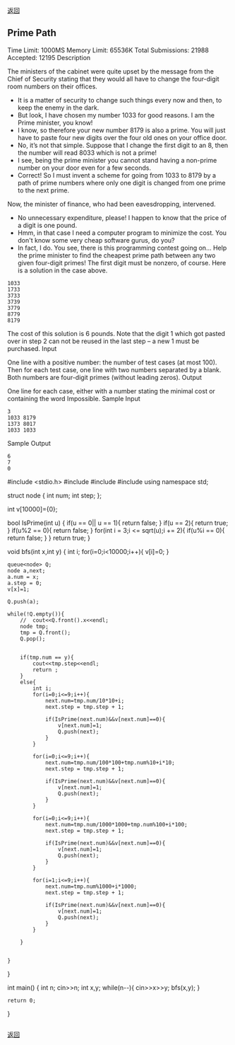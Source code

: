 ﻿[返回](https://github.com/superkunn/acmer)
## Prime Path
Time Limit: 1000MS		Memory Limit: 65536K
Total Submissions: 21988		Accepted: 12195
Description

The ministers of the cabinet were quite upset by the message from the Chief of Security stating that they would all have to change the four-digit room numbers on their offices. 
* It is a matter of security to change such things every now and then, to keep the enemy in the dark. 
* But look, I have chosen my number 1033 for good reasons. I am the Prime minister, you know! 
* I know, so therefore your new number 8179 is also a prime. You will just have to paste four new digits over the four old ones on your office door. 
* No, it’s not that simple. Suppose that I change the first digit to an 8, then the number will read 8033 which is not a prime! 
* I see, being the prime minister you cannot stand having a non-prime number on your door even for a few seconds. 
* Correct! So I must invent a scheme for going from 1033 to 8179 by a path of prime numbers where only one digit is changed from one prime to the next prime. 

Now, the minister of finance, who had been eavesdropping, intervened. 
* No unnecessary expenditure, please! I happen to know that the price of a digit is one pound. 
* Hmm, in that case I need a computer program to minimize the cost. You don't know some very cheap software gurus, do you? 
* In fact, I do. You see, there is this programming contest going on... Help the prime minister to find the cheapest prime path between any two given four-digit primes! The first digit must be nonzero, of course. Here is a solution in the case above. 
```
1033
1733
3733
3739
3779
8779
8179
```
The cost of this solution is 6 pounds. Note that the digit 1 which got pasted over in step 2 can not be reused in the last step – a new 1 must be purchased.
Input

One line with a positive number: the number of test cases (at most 100). Then for each test case, one line with two numbers separated by a blank. Both numbers are four-digit primes (without leading zeros).
Output

One line for each case, either with a number stating the minimal cost or containing the word Impossible.
Sample Input
```
3
1033 8179
1373 8017
1033 1033
```
Sample Output
```
6
7
0
```
#include <stdio.h>
#include <iostream>
#include <queue>
#include <cmath>
using namespace std;

struct node
{
    int num;
    int step;
};

int v[10000]={0};

bool IsPrime(int u)
{
    if(u == 0|| u == 1){
        return false;
    }
    if(u == 2){
        return true;
    }
    if(u%2 == 0){
        return false;
    }
    for(int i = 3;i <= sqrt(u);i += 2){
        if(u%i == 0){
            return false;
        }
    }
    return true;
}

void bfs(int x,int y)
{
    int i;
    for(i=0;i<10000;i++){
        v[i]=0;
    }


    queue<node> Q;
    node a,next;
    a.num = x;
    a.step = 0;
    v[x]=1;

    Q.push(a);

    while(!Q.empty()){
        //  cout<<Q.front().x<<endl;
        node tmp;
        tmp = Q.front();
        Q.pop();


        if(tmp.num == y){
            cout<<tmp.step<<endl;
            return ;
        }
        else{
            int i;
            for(i=0;i<=9;i++){
                next.num=tmp.num/10*10+i;
                next.step = tmp.step + 1;

                if(IsPrime(next.num)&&v[next.num]==0){
                    v[next.num]=1;
                    Q.push(next);
                }
            }

            for(i=0;i<=9;i++){
                next.num=tmp.num/100*100+tmp.num%10+i*10;
                next.step = tmp.step + 1;

                if(IsPrime(next.num)&&v[next.num]==0){
                    v[next.num]=1;
                    Q.push(next);
                }
            }

            for(i=0;i<=9;i++){
                next.num=tmp.num/1000*1000+tmp.num%100+i*100;
                next.step = tmp.step + 1;

                if(IsPrime(next.num)&&v[next.num]==0){
                    v[next.num]=1;
                    Q.push(next);
                }
            }

            for(i=1;i<=9;i++){
                next.num=tmp.num%1000+i*1000;
                next.step = tmp.step + 1;

                if(IsPrime(next.num)&&v[next.num]==0){
                    v[next.num]=1;
                    Q.push(next);
                }
            }

        }


    }


}

int main()
{
    int n;
    cin>>n;
    int x,y;
    while(n--){
        cin>>x>>y;
        bfs(x,y);
    }


    return 0;
}

```c++

```
[返回](https://github.com/superkunn/acmer)
